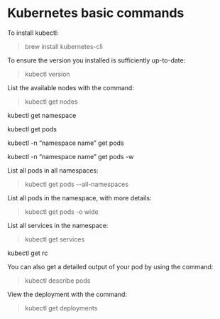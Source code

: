 # Kubernetes basic commands

To install kubectl:
> brew install kubernetes-cli

To ensure the version you installed is sufficiently up-to-date:
> kubectl version

List the available nodes with the command:
> kubectl get nodes

kubectl get namespace

kubectl get pods

kubectl -n “namespace name” get pods

kubectl -n “namespace name” get pods -w

List all pods in all namespaces:
> kubectl get pods --all-namespaces  

List all pods in the namespace, with more details:
> kubectl get pods -o wide                      

List all services in the namespace:
> kubectl get services

kubectl get rc

You can also get a detailed output of your pod by using the command:
> kubectl describe pods

View the deployment with the command:
> kubectl get deployments
